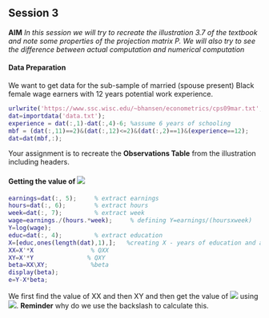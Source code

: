 ## Session 3

__AIM__ *In this session we will try to recreate the illustration 3.7 of the textbook and note some properties of the projection matrix P. We will also try to see the difference between actual computation and numerical computation*

#### Data Preparation
We want to get data for the sub-sample of married (spouse present) Black female wage earners with 12 years potential
work experience. 
```matlab
urlwrite('https://www.ssc.wisc.edu/~bhansen/econometrics/cps09mar.txt', 'data.txt'); 
dat=importdata('data.txt'); 
experience = dat(:,1)-dat(:,4)-6; %assume 6 years of schooling
mbf = (dat(:,11)==2)&(dat(:,12)<=2)&(dat(:,2)==1)&(experience==12); 
dat=dat(mbf,:);
```
Your assignment is to recreate the __Observations Table__ from the illustration including headers. 

#### Getting the value of <img src="https://render.githubusercontent.com/render/math?math=\beta">
```matlab
earnings=dat(:, 5);     % extract earnings
hours=dat(:, 6);        % extract hours
week=dat(:, 7);         % extract week
wage=earnings./(hours.*week);     % defining Y=earnings/(hoursxweek)
Y=log(wage);
educ=dat(:, 4);         % extract education
X=[educ,ones(length(dat),1),];   %creating X - years of education and an intercept
XX=X'*X                % QXX
XY=X'*Y               % QXY
beta=XX\XY;            %beta
display(beta); 
e=Y-X*beta;
```
We first find the value of XX and then XY and then get the value of <img src="https://render.githubusercontent.com/render/math?math=\beta"> using <img src="https://render.githubusercontent.com/render/math?math=\beta (X'X)^{-1}X'Y">. __Reminder__ why do we use the backslash to calculate this.


